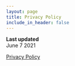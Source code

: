 ```yaml
---
layout: page
title: Privacy Policy
include_in_header: false
---
```


**Last updated**  
June 7 2021

<a href="https://www.iubenda.com/privacy-policy/59512601" class="iubenda-white no-brand iubenda-noiframe iubenda-embed iubenda-noiframe iub-body-embed" title="Privacy Policy">Privacy Policy</a><script type="text/javascript">(function (w,d) {var loader = function () {var s = d.createElement("script"), tag = d.getElementsByTagName("script")[0]; s.src="https://cdn.iubenda.com/iubenda.js"; tag.parentNode.insertBefore(s,tag);}; if(w.addEventListener){w.addEventListener("load", loader, false);}else if(w.attachEvent){w.attachEvent("onload", loader);}else{w.onload = loader;}})(window, document);</script>
